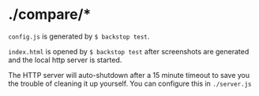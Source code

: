 ./compare/*
====

`config.js` is generated by `$ backstop test`.

`index.html` is opened by `$ backstop test` after screenshots are generated and the local http server is started.

The HTTP server will auto-shutdown after a 15 minute timeout to save you the trouble of cleaning it up yourself. You can configure this in `./server.js`
